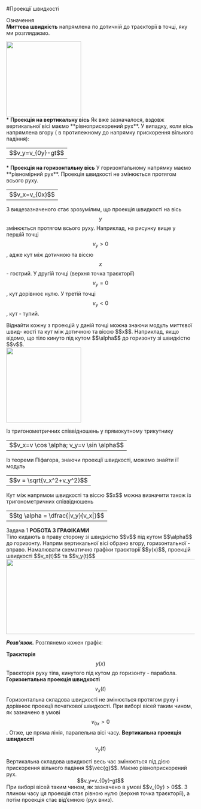 #Проекцiї швидкостi

<div class="eoz-wrap">
<span class="eoz">Означення</span>
<div class="eoz-text">
<b>Миттєва швидкiсть</b> напрямлена по дотичнiй до траєкторiї в точцi, яку ми розглядаємо.<br></div>
<p></p>

<img class="image" width="200" height="200" src="https://rawgit.com/chudaol/ed-era-book-physics/master/images/chapter_3/2.png" />

<div class="space"></div>
* <b>Проекцiя на вертикальну вiсь</b>
Як вже зазначалося, вздовж вертикальної вiсi маємо **рiвноприскорений рух**.
У випадку, коли вiсь напрямлена вгору ( в протилежному до напрямку прискорення вiльного падiння):
<div class="centered-table-wrapper">
<table class="centered-table">
<tr class="eq">
<td class="eq">
<p1>$$v_y=v_{0y}-gt$$</p1>
</td>
</tr>
</table></div>
<p></p>

<div class="space"></div>* <b>Проекцiя на горизонтальну вiсь</b>
У горизонтальному напрямку маємо **рiвномiрний рух**. Проекцiя швидкостi не змiнюється протягом всього руху.
<div class="centered-table-wrapper">
<table class="centered-table">
<tr class="eq">
<td class="eq">
<p1>$$v_x=v_{0x}$$</p1>
</td>
</tr>
</table></div>
<p></p>


З вищезазначеного стає зрозумiлим, що проекцiя швидкостi на вiсь $$y$$ змiнюється протягом всього руху. Наприклад, на рисунку вище у першiй точцi $$v_y > 0$$, адже кут
мiж дотичною та вiссю $$x$$ - гострий. У другiй точцi (верхня точка траєкторiї) $$v_y=0$$, кут дорiвнює нулю. У третiй точцi $$v_y < 0$$, кут - тупий.
<p></p>
<div class="space">Вiднайти кожну з проекцiй у данiй точцi можна знаючи модуль миттєвої швид-
костi та кут мiж дотичною та вiссю $$x$$. Наприклад, якщо вiдомо, що тiло кинуто пiд кутом $$\alpha$$ до горизонту зi швидкiстю $$v$$.</div>
<img class="image" width="200" height="200" src="https://rawgit.com/chudaol/ed-era-book-physics/master/images/chapter_3/3.png" />
<p></p>
<div class="space">Iз тригонометричних спiввiдношень у прямокутному трикутнику</div>
<div class="centered-table-wrapper">
<table class="centered-table">
<tr class="eq">
<td class="eq">
<p1>$$v_x=v \cos \alpha; v_y=v \sin \alpha$$</p1>
</td>
</tr>
</table></div>
<p></p>
<div class="space">Iз теореми Пiфагора, знаючи проекцiї швидкостi, можемо знайти її модуль</div>
<div class="centered-table-wrapper">
<table class="centered-table">
<tr class="eq">
<td class="eq">
<p1>$$v = \sqrt{v_x^2+v_y^2}$$</p1>
</td>
</tr>
</table></div>
<p></p>
<div class="space">Кут мiж напрямом швидкостi та вiссю $$x$$ можна визначити також iз тригонометричних спiввiдношень</div>
<div class="centered-table-wrapper">
<table class="centered-table">
<tr class="eq">
<td class="eq">
<p1>$$tg \alpha = \dfrac{|v_y}{v_x|}$$</p1>
</td>
</tr>
</table></div>
<p></p>
<div class="task-wrap">
<span class="task">Задача 1</span> <b>РОБОТА З ГРАФIКАМИ</b>
<div class="task-text">
<div class"space">Тiло кидають в праву сторону зi швидкiстю $$v$$ пiд кутом $$\alpha$$ до горизонту. Напрям вертикальної вiсi обрано вгору, горизонтальної - вправо. Намалювати схематично графiки траєкторiї $$y(x)$$, проекцiй швидкостi $$v_x(t)$$ та $$v_y(t)$$</br></div>

<img class="image" width="700" height="200" src="https://rawgit.com/chudaol/ed-era-book-physics/master/images/chapter_3/4.png" />

<b><i>Розв'язок.</i></b> Розглянемо кожен графiк:

<b>Траєкторiя</b> $$y(x)$$
Траєкторiя руху тiла, кинутого пiд кутом до горизонту - парабола.
<b>Горизонтальна проекцiя швидкостi</b> $$v_x(t)$$ 
Горизонтальна складова швидкостi не змiнюється протягом руху i дорiвнює проекцiї початкової швидкостi. При виборi вiсей таким чином, як зазначено в умовi $$v_{0x} > 0$$. Отже, це пряма лiнiя, паралельна вiсi часу.
<b>Вертикальна проекцiя швидкостi</b> $$v_y(t)$$
<div class="space">Вертикальна складова швидкостi весь час змiнюється пiд дiєю прискорення вiльного падiння $$\vec{g}$$. Маємо рiвноприскорений рух.</div>
<div align ="center">$$v_y=v_{0y}-gt$$</div>
При виборi вiсей таким чином, як зазначено в умовi $$v_{0y} > 0$$. З плином часу ця проекцiя стає рiвною нулю (верхня точка траєкторiї), а потiм проекцiя
стає вiд’ємною (рух вниз).